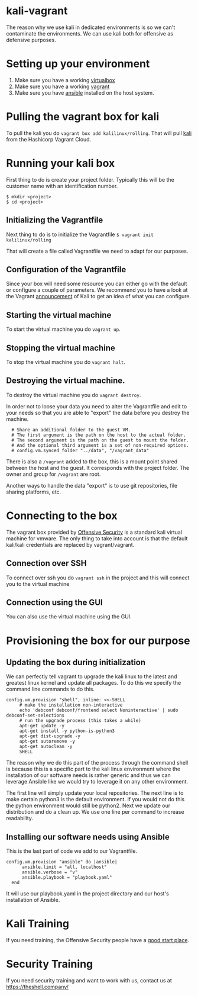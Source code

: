 # kali-vagrant
The reason why we use kali in dedicated environments is so we can't contaminate the environments. We can use kali both for offensive as defensive purposes.

# Setting up your environment
1. Make sure you have a working [virtualbox](https://www.virtualbox.org/wiki/Downloads)
2. Make sure you have a working [vagrant](https://www.vagrantup.com/downloads)
3. Make sure you have [ansible](https://docs.ansible.com/ansible/latest/installation_guide/index.html) installed on the host system.

# Pulling the vagrant box for kali
To pull the kali you do ```vagrant box add kalilinux/rolling```. That will pull [kali](https://app.vagrantup.com/kalilinux/boxes/rolling) from the Hashicorp Vagrant Cloud.

# Running your kali box
First thing to do is create your project folder. Typically this will be the customer name with an identification number.

```
$ mkdir <project>
$ cd <project>
```

## Initializing the Vagrantfile
Next thing to do is to initialize the Vagrantfile
```$ vagrant init kalilinux/rolling```

That will create a file called Vagrantfile we need to adapt for our purposes.

## Configuration of the Vagrantfile
Since your box will need some resource you can either go with the default or configure a couple of parameters. We recommend you to have a look at the Vagrant [announcement](https://www.kali.org/news/announcing-kali-for-vagrant/) of Kali to get an idea of what you can configure.

## Starting the virtual machine
To start the virtual machine you do ```vagrant up```.

## Stopping the virtual machine
To stop the virtual machine you do ```vagrant halt```.

## Destroying the virtual machine.
To destroy the virtual machine you do ```vagrant destroy```.

In order not to loose your data you need to alter the Vagrantfile and edit to your needs so that you are able to "export" the data before you destroy the machine.
```
  # Share an additional folder to the guest VM. 
  # The first argument is the path on the host to the actual folder.
  # The second argument is the path on the guest to mount the folder.
  # And the optional third argument is a set of non-required options.
  # config.vm.synced_folder "../data", "/vagrant_data"
```

There is also a ```/vagrant``` added to the box, this is a mount point shared between the host and the guest. It corresponds with the project folder.
The owner and group for ```/vagrant``` are root.

Another ways to handle the data "export" is to use git repositories, file sharing platforms, etc. 

# Connecting to the box
The vagrant box provided by [Offensive Security](https://www.offensive-security.com/) is a standard kali virtual machine for vmware. The only thing to take into account is that the default kali/kali credentials are replaced by vagrant/vagrant.

## Connection over SSH
To connect over ssh you do ```vagrant ssh``` in the project and this will connect you to the virtual machine

## Connection using the GUI
You can also use the virtual machine using the GUI.

# Provisioning the box for our purpose
## Updating the box during initialization
We can perfectly tell vagrant to upgrade the kali linux to the latest and greatest linux kernel and update all packages. To do this we specify the command line commands to do this.

```
config.vm.provision "shell", inline: <<-SHELL
     # make the installation non-interactive
     echo 'debconf debconf/frontend select Noninteractive' | sudo debconf-set-selections
     # run the upgrade process (this takes a while)
     apt-get update -y
     apt-get install -y python-is-python3
     apt-get dist-upgrade -y
     apt-get autoremove -y
     apt-get autoclean -y
     SHELL
```

The reason why we do this part of the process through the command shell is because this is a specific part to the kali linux environment where the installation of our software needs is rather generic and thus we can leverage Ansible like we would try to leverage it on any other environment.

The first line will simply update your local repositories. The next line is to make certain python3 is the default environment. If you would not do this the python environment would still be python2. Next we update our distribution and do a clean up. We use one line per command to increase readability.

## Installing our software needs using Ansible
This is the last part of code we add to our Vagrantfile.

```
config.vm.provision "ansible" do |ansible|
      ansible.limit = "all, localhost"
      ansible.verbose = "v"
      ansible.playbook = "playbook.yaml"
  end
```

It will use our playbook.yaml in the project directory and our host's installation of Ansible.

# Kali Training
If you need training, the Offensive Security people have a [good start place](https://kali.training/lessons/introduction/).

# Security Training
If you need security training and want to work with us, contact us at https://theshell.company/
